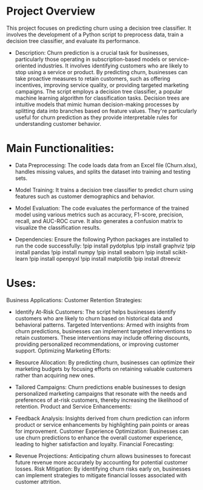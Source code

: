 # Project Overview
  This project focuses on predicting churn using a decision tree classifier. It involves the development of a Python script to preprocess data, train a decision tree classifier, and evaluate its performance.

- Description:
  Churn prediction is a crucial task for businesses, particularly those operating in subscription-based models or service-oriented industries. It involves identifying customers who are likely to stop using a service or product. By predicting churn, businesses can take proactive measures to retain customers, such as offering incentives, improving service quality, or providing targeted marketing campaigns. The script employs a decision tree classifier, a popular machine learning algorithm for classification tasks. Decision trees are intuitive models that mimic human decision-making processes by splitting data into branches based on feature values. They're particularly useful for churn prediction as they provide interpretable rules for understanding customer behavior.

# Main Functionalities:
- Data Preprocessing:
  The code loads data from an Excel file (Churn.xlsx), handles missing values, and splits the dataset into training and testing sets.

- Model Training:
  It trains a decision tree classifier to predict churn using features such as customer demographics and behavior.

- Model Evaluation:
  The code evaluates the performance of the trained model using various metrics such as accuracy, F1-score, precision, recall, and AUC-ROC curve. It also generates a confusion matrix to visualize the classification results.

- Dependencies:
Ensure the following Python packages are installed to run the code successfully:
  !pip install pydotplus
  !pip install graphviz
  !pip install pandas
  !pip install numpy
  !pip install seaborn
  !pip install scikit-learn
  !pip install openpyxl
  !pip install matplotlib
  !pip install dtreeviz

# Uses:
Business Applications:
Customer Retention Strategies:

- Identify At-Risk Customers: The script helps businesses identify customers who are likely to churn based on historical data and behavioral patterns.
Targeted Interventions: Armed with insights from churn predictions, businesses can implement targeted interventions to retain customers. These interventions may include offering discounts, providing personalized recommendations, or improving customer support.
Optimizing Marketing Efforts:

- Resource Allocation:
  By predicting churn, businesses can optimize their marketing budgets by focusing efforts on retaining valuable customers rather than acquiring new ones.

- Tailored Campaigns:
  Churn predictions enable businesses to design personalized marketing campaigns that resonate with the needs and preferences of at-risk customers, thereby increasing the likelihood of retention.
Product and Service Enhancements:

- Feedback Analysis:
  Insights derived from churn prediction can inform product or service enhancements by highlighting pain points or areas for improvement.
Customer Experience Optimization: Businesses can use churn predictions to enhance the overall customer experience, leading to higher satisfaction and loyalty.
Financial Forecasting:

- Revenue Projections:
  Anticipating churn allows businesses to forecast future revenue more accurately by accounting for potential customer losses.
Risk Mitigation: By identifying churn risks early on, businesses can implement strategies to mitigate financial losses associated with customer attrition.



